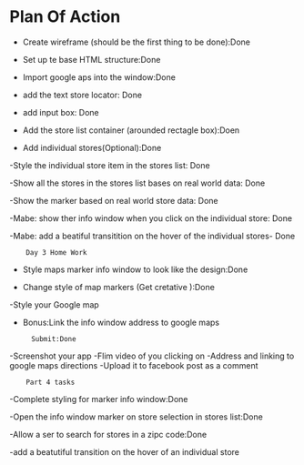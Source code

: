 # Plan Of Action

- Create wireframe (should be the first thing to be done):Done

- Set up te base HTML structure:Done

- Import google aps into the window:Done

- add the text store locator: Done

- add input box: Done

- Add the store list container (arounded rectagle box):Doen

- Add individual stores(Optional):Done

-Style the individual store item in the stores list: Done

-Show all the stores in the stores list bases on real world data: Done

-Show the marker based on real world store data: Done

-Mabe: show ther info window when you click on the individual store: Done

-Mabe: add a beatiful transitition on the hover of the individual stores- Done

        Day 3 Home Work
- Style maps marker info window to look like the design:Done

- Change style of map markers (Get cretative ):Done

-Style your Google map

- Bonus:Link the info window address to google maps

        Submit:Done
-Screenshot your app
-Flim video of you clicking on 
-Address and linking to google maps directions
-Upload it to facebook post as a comment

        Part 4 tasks
-Complete styling for marker info window:Done

-Open the info window marker on store selection in stores list:Done

-Allow a ser to search for stores in a zipc code:Done

-add a beatutiful transition on the hover of an individual store
